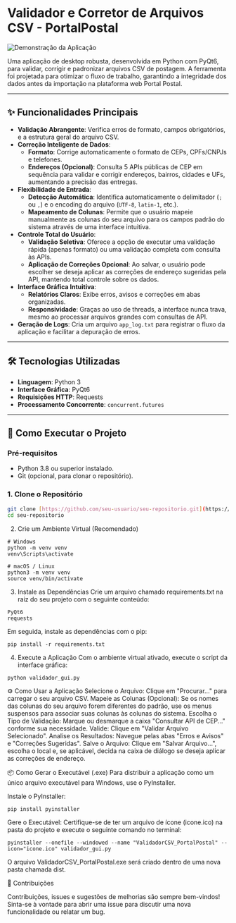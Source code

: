# Validador e Corretor de Arquivos CSV - PortalPostal

![Demonstração da Aplicação](https://i.imgur.com/g8R3i1c.png)

Uma aplicação de desktop robusta, desenvolvida em Python com PyQt6, para validar, corrigir e padronizar arquivos CSV de postagem. A ferramenta foi projetada para otimizar o fluxo de trabalho, garantindo a integridade dos dados antes da importação na plataforma web Portal Postal.

---

## ✨ Funcionalidades Principais

* **Validação Abrangente**: Verifica erros de formato, campos obrigatórios, e a estrutura geral do arquivo CSV.
* **Correção Inteligente de Dados**:
    * **Formato**: Corrige automaticamente o formato de CEPs, CPFs/CNPJs e telefones.
    * **Endereços (Opcional)**: Consulta 5 APIs públicas de CEP em sequência para validar e corrigir endereços, bairros, cidades e UFs, aumentando a precisão das entregas.
* **Flexibilidade de Entrada**:
    * **Detecção Automática**: Identifica automaticamente o delimitador (`;` ou `,`) e o encoding do arquivo (`UTF-8`, `latin-1`, etc.).
    * **Mapeamento de Colunas**: Permite que o usuário mapeie manualmente as colunas do seu arquivo para os campos padrão do sistema através de uma interface intuitiva.
* **Controle Total do Usuário**:
    * **Validação Seletiva**: Oferece a opção de executar uma validação rápida (apenas formato) ou uma validação completa com consulta às APIs.
    * **Aplicação de Correções Opcional**: Ao salvar, o usuário pode escolher se deseja aplicar as correções de endereço sugeridas pela API, mantendo total controle sobre os dados.
* **Interface Gráfica Intuitiva**:
    * **Relatórios Claros**: Exibe erros, avisos e correções em abas organizadas.
    * **Responsividade**: Graças ao uso de threads, a interface nunca trava, mesmo ao processar arquivos grandes com consultas de API.
* **Geração de Logs**: Cria um arquivo `app_log.txt` para registrar o fluxo da aplicação e facilitar a depuração de erros.

---

## 🛠️ Tecnologias Utilizadas

* **Linguagem**: Python 3
* **Interface Gráfica**: PyQt6
* **Requisições HTTP**: Requests
* **Processamento Concorrente**: `concurrent.futures`

---

## 🚀 Como Executar o Projeto

### Pré-requisitos

* Python 3.8 ou superior instalado.
* Git (opcional, para clonar o repositório).

### 1. Clone o Repositório

```bash
git clone [https://github.com/seu-usuario/seu-repositorio.git](https://github.com/seu-usuario/seu-repositorio.git)
cd seu-repositorio
```

2. Crie um Ambiente Virtual (Recomendado)
```
# Windows
python -m venv venv
venv\Scripts\activate

# macOS / Linux
python3 -m venv venv
source venv/bin/activate
```

3. Instale as Dependências
Crie um arquivo chamado requirements.txt na raiz do seu projeto com o seguinte conteúdo:
```
PyQt6
requests
```
Em seguida, instale as dependências com o pip:
```
pip install -r requirements.txt
```

4. Execute a Aplicação
Com o ambiente virtual ativado, execute o script da interface gráfica:
```
python validador_gui.py
```

⚙️ Como Usar a Aplicação
Selecione o Arquivo: Clique em "Procurar..." para carregar o seu arquivo CSV.
Mapeie as Colunas (Opcional): Se os nomes das colunas do seu arquivo forem diferentes do padrão, use os menus suspensos para associar suas colunas às colunas do sistema.
Escolha o Tipo de Validação: Marque ou desmarque a caixa "Consultar API de CEP..." conforme sua necessidade.
Valide: Clique em "Validar Arquivo Selecionado".
Analise os Resultados: Navegue pelas abas "Erros e Avisos" e "Correções Sugeridas".
Salve o Arquivo: Clique em "Salvar Arquivo...", escolha o local e, se aplicável, decida na caixa de diálogo se deseja aplicar as correções de endereço.

📦 Como Gerar o Executável (.exe)
Para distribuir a aplicação como um único arquivo executável para Windows, use o PyInstaller.

Instale o PyInstaller:
```
pip install pyinstaller
```

Gere o Executável:
Certifique-se de ter um arquivo de ícone (icone.ico) na pasta do projeto e execute o seguinte comando no terminal:
```
pyinstaller --onefile --windowed --name "ValidadorCSV_PortalPostal" --icon="icone.ico" validador_gui.py
```
O arquivo ValidadorCSV_PortalPostal.exe será criado dentro de uma nova pasta chamada dist.

🤝 Contribuições

Contribuições, issues e sugestões de melhorias são sempre bem-vindos! Sinta-se à vontade para abrir uma issue para discutir uma nova funcionalidade ou relatar um bug.



